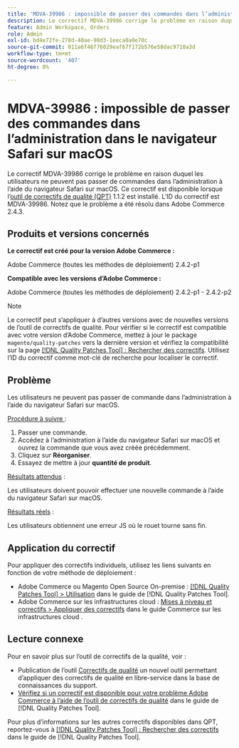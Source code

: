 ```yaml
---
title: 'MDVA-39986 : impossible de passer des commandes dans l’administration dans le navigateur Safari sur macOS'
description: Le correctif MDVA-39986 corrige le problème en raison duquel les utilisateurs ne peuvent pas passer de commandes dans l’administration à l’aide du navigateur Safari sur macOS. Ce correctif est disponible lorsque l’outil [Outil de correctifs de la qualité (QPT)](https://experienceleague.adobe.com/en/docs/commerce-operations/tools/quality-patches-tool/quality-patches-tool-to-self-serve-quality-patches) 1.1.2 est installé. L’ID du correctif est MDVA-39986. Notez que le problème a été résolu dans Adobe Commerce 2.4.3.
feature: Admin Workspace, Orders
role: Admin
exl-id: bd4e72fe-278d-40ae-98d3-1eeca0a0e70c
source-git-commit: 011a6f46f76029eaf67f172b576e58dac9710a3d
workflow-type: tm+mt
source-wordcount: '407'
ht-degree: 0%

---
```


# MDVA-39986 : impossible de passer des commandes dans l’administration dans le navigateur Safari sur macOS

Le correctif MDVA-39986 corrige le problème en raison duquel les utilisateurs ne peuvent pas passer de commandes dans l’administration à l’aide du navigateur Safari sur macOS. Ce correctif est disponible lorsque l’[outil de correctifs de qualité (QPT)](https://experienceleague.adobe.com/en/docs/commerce-operations/tools/quality-patches-tool/quality-patches-tool-to-self-serve-quality-patches) 1.1.2 est installé. L’ID du correctif est MDVA-39986. Notez que le problème a été résolu dans Adobe Commerce 2.4.3.

## Produits et versions concernés

**Le correctif est créé pour la version Adobe Commerce :**

Adobe Commerce (toutes les méthodes de déploiement) 2.4.2-p1

**Compatible avec les versions d’Adobe Commerce :**

Adobe Commerce (toutes les méthodes de déploiement) 2.4.2-p1 - 2.4.2-p2

>[!NOTE]
>
>Le correctif peut s’appliquer à d’autres versions avec de nouvelles versions de l’outil de correctifs de qualité. Pour vérifier si le correctif est compatible avec votre version d’Adobe Commerce, mettez à jour le package `magento/quality-patches` vers la dernière version et vérifiez la compatibilité sur la page [[!DNL Quality Patches Tool] : Rechercher des correctifs](https://experienceleague.adobe.com/en/docs/commerce-operations/tools/quality-patches-tool/quality-patches-tool-to-self-serve-quality-patches). Utilisez l’ID du correctif comme mot-clé de recherche pour localiser le correctif.

## Problème

Les utilisateurs ne peuvent pas passer de commande dans l’administration à l’aide du navigateur Safari sur macOS.

<u>Procédure à suivre </u> :

1. Passer une commande.
1. Accédez à l’administration à l’aide du navigateur Safari sur macOS et ouvrez la commande que vous avez créée précédemment.
1. Cliquez sur **Réorganiser**.
1. Essayez de mettre à jour **quantité de produit**.

<u>Résultats attendus</u> :

Les utilisateurs doivent pouvoir effectuer une nouvelle commande à l’aide du navigateur Safari sur macOS.

<u>Résultats réels</u> :

Les utilisateurs obtiennent une erreur JS où le rouet tourne sans fin.

## Application du correctif

Pour appliquer des correctifs individuels, utilisez les liens suivants en fonction de votre méthode de déploiement :

* Adobe Commerce ou Magento Open Source On-premise : [[!DNL Quality Patches Tool] > Utilisation](/help/tools/quality-patches-tool/usage.md) dans le guide de [!DNL Quality Patches Tool].
* Adobe Commerce sur les infrastructures cloud : [Mises à niveau et correctifs > Appliquer des correctifs](https://experienceleague.adobe.com/docs/commerce-cloud-service/user-guide/develop/upgrade/apply-patches.html) dans le guide Commerce sur les infrastructures cloud .

## Lecture connexe

Pour en savoir plus sur l’outil de correctifs de la qualité, voir :

* Publication de l’outil [Correctifs de qualité](https://experienceleague.adobe.com/en/docs/commerce-operations/tools/quality-patches-tool/quality-patches-tool-to-self-serve-quality-patches) un nouvel outil permettant d’appliquer des correctifs de qualité en libre-service dans la base de connaissances du support.
* [Vérifiez si un correctif est disponible pour votre problème Adobe Commerce à l’aide de l’outil de correctifs de qualité](/help/tools/quality-patches-tool/patches-available-in-qpt/check-patch-for-magento-issue-with-magento-quality-patches.md) dans le guide de [!DNL Quality Patches Tool].

Pour plus d’informations sur les autres correctifs disponibles dans QPT, reportez-vous à [[!DNL Quality Patches Tool] : Rechercher des correctifs](https://experienceleague.adobe.com/tools/commerce-quality-patches/index.html) dans le guide de [!DNL Quality Patches Tool].
